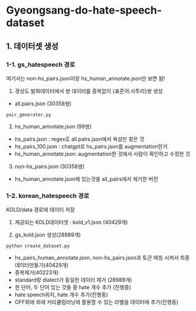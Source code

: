 # Gyeongsang-do-hate-speech-dataset


## 1. 데이터셋 생성

### 1-1. gs_hatespeech 경로
여기서는 non-hs_pairs.json이랑 hs_human_annotate.json만 보면 됨!

1. 경상도 발화데이터에서 쌍 데이터를 중복없이 {표준어:사투리}쌍 생성
* all.pairs.json (30358쌍)
```
pair_generator.py
```

2. hs_human_annotate.json (99쌍)
* hs_pairs.json : regex로 all.pairs.json에서 욕설만 찾은 것
* hs_pairs_100.json : chatgpt로 hs_pairs.json를 augmentation한거
* hs_human_annotate.json: augmentation한 것에서 사람이 확인하고 수정한 것

3. non-hs_pairs.json (30358쌍)
* hs_human_annotate.json에 있는것을 all_pairs에서 제거한 버전


### 1-2. korean_hatespeech 경로
KOLD/data 경로에 데이터 저장

1. 제공되는 KOLD데이터셋 : kold_v1.json (40429개)

2. gs_kold.json 생성(28989개)
```
python create_dataset.py
```
* hs_pairs_human_annotate.json, non-hs_pairs.json과 토큰 매칭 시켜서 최종데이터만들기(40429개)
* 중복제거(40223개)
* standard랑 dialect가 동일한 데이터 제거 (28989개)
* 한 단어, 두 단어 있는 것들 중 hate 개수 추가 (진행중)
* hate speech위치, hate 개수 추가(진행중)
* OFF외에 외에 커리큘럼러닝에 활용할 수 있는 라벨을 데이터에 추가(진행중)
